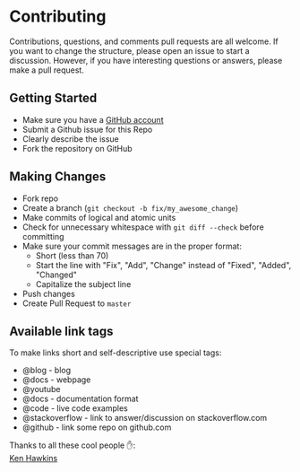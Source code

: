 # Contributing

Contributions, questions, and comments pull requests are all welcome.
If you want to change the structure, please open an issue to start a discussion.
However, if you have interesting questions or answers, please make a pull request.

## Getting Started

- Make sure you have a [GitHub account](https://github.com/signup/free)
- Submit a Github issue for this Repo
- Clearly describe the issue
- Fork the repository on GitHub

## Making Changes

- Fork repo
- Create a branch (`git checkout -b fix/my_awesome_change`)
- Make commits of logical and atomic units
- Check for unnecessary whitespace with `git diff --check` before committing
- Make sure your commit messages are in the proper format:
  - Short (less than 70)
  - Start the line with "Fix", "Add", "Change" instead of "Fixed", "Added", "Changed"
  - Capitalize the subject line
- Push changes
- Create Pull Request to `master`

## Available link tags

To make links short and self-descriptive use special tags:

- @blog - blog
- @docs - webpage
- @youtube
- @docs - documentation format
- @code - live code examples
- @stackoverflow - link to answer/discussion on stackoverflow.com
- @github - link some repo on github.com

Thanks to all these cool people :hand::  
[Ken Hawkins](https://github.com/khawkins98)
